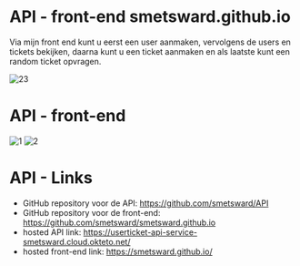 # API - front-end smetsward.github.io

Via mijn front end kunt u eerst een user aanmaken, vervolgens de users en tickets bekijken, daarna kunt u een ticket 
aanmaken en als laatste kunt een random ticket opvragen. 

![23](https://user-images.githubusercontent.com/69649743/202899672-0ba799bf-826c-4d3e-83f4-a33aa1db53e4.JPG)

# API - front-end

![1](https://user-images.githubusercontent.com/69649743/211143724-42c930d1-35e5-4979-a092-e8adc3e05e24.JPG)
![2](https://user-images.githubusercontent.com/69649743/211143726-c104e455-398f-4f09-ba52-9c81912b7bab.JPG)

# API - Links

- GitHub repository voor de API: https://github.com/smetsward/API
- GitHub repository voor de front-end: https://github.com/smetsward/smetsward.github.io
- hosted API link: https://userticket-api-service-smetsward.cloud.okteto.net/
- hosted front-end link: https://smetsward.github.io/

